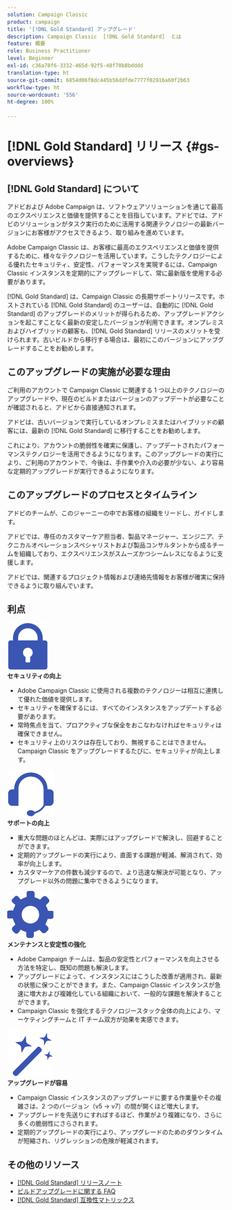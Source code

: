 ```yaml
---
solution: Campaign Classic
product: campaign
title: '[!DNL Gold Standard] アップグレード'
description: Campaign Classic  [!DNL Gold Standard]  とは
feature: 概要
role: Business Practitioner
level: Beginner
exl-id: c36a78f6-3332-465d-92f5-48f70b8bdddd
translation-type: ht
source-git-commit: 6854d06f8dc445b56ddfde7777f02916a60f2b63
workflow-type: ht
source-wordcount: '556'
ht-degree: 100%

---
```


# [!DNL Gold Standard] リリース {#gs-overviews}

## [!DNL Gold Standard] について

アドビおよび Adobe Campaign は、ソフトウェアソリューションを通じて最高のエクスペリエンスと価値を提供することを目指しています。アドビでは、アドビのソリューションがタスク実行のために活用する関連テクノロジーの最新バージョンにお客様がアクセスできるよう、取り組みを進めています。

Adobe Campaign Classic は、お客様に最高のエクスペリエンスと価値を提供するために、様々なテクノロジーを活用しています。こうしたテクノロジーによる優れたセキュリティ、安定性、パフォーマンスを実現するには、Campaign Classic インスタンスを定期的にアップグレードして、常に最新版を使用する必要があります。

[!DNL Gold Standard] は、Campaign Classic の長期サポートリリースです。ホストされている [!DNL Gold Standard] のユーザーは、自動的に [!DNL Gold Standard] のアップグレードのメリットが得られるため、アップグレードアクションを起こすことなく最新の安定したバージョンが利用できます。オンプレミスおよびハイブリッドの顧客も、[!DNL Gold Standard] リリースのメリットを受けられます。古いビルドから移行する場合は、最初にこのバージョンにアップグレードすることをお勧めします。

## このアップグレードの実施が必要な理由

ご利用のアカウントで Campaign Classic に関連する 1 つ以上のテクノロジーのアップグレードや、現在のビルドまたはバージョンのアップデートが必要なことが確認されると、アドビから直接通知されます。

アドビは、古いバージョンで実行しているオンプレミスまたはハイブリッドの顧客には、最新の [!DNL Gold Standard] に移行することをお勧めします。

これにより、アカウントの脆弱性を確実に保護し、アップデートされたパフォーマンステクノロジーを活用できるようになります。このアップグレードの実行により、ご利用のアカウントで、今後は、手作業や介入の必要が少ない、より容易な定期的アップグレードが実行できるようになります。

## このアップグレードのプロセスとタイムライン

アドビのチームが、このジャーニーの中でお客様の組織をリードし、ガイドします。

アドビでは、専任のカスタマーケア担当者、製品マネージャー、エンジニア、テクニカルオペレーションスペシャリストおよび製品コンサルタントから成るチームを組織しており、エクスペリエンスがスムーズかつシームレスになるように支援します。

アドビでは、関連するプロジェクト情報および連絡先情報をお客様が確実に保持できるように取り組んでいます。

## 利点

<tr>
  <td>
      <img alt="セキュリティ" src="assets/do-not-localize/security.png"/>
    <div>
    <strong>セキュリティの向上</strong>
    </div>
    <ul>
    <li>Adobe Campaign Classic に使用される複数のテクノロジーは相互に連携して優れた価値を提供します。</li>
    <li>セキュリティを確保するには、すべてのインスタンスをアップデートする必要があります。</li>
    <li>常時焦点を当て、プロアクティブな保全をおこなわなければセキュリティは確保できません。</li>
    <li>セキュリティ上のリスクは存在しており、無視することはできません。Campaign Classic をアップグレードするたびに、セキュリティが向上します。</li>
    </ul>
  </td>

<td>
      <img alt="サポート" src="assets/do-not-localize/support.png" />
    <div>
    <strong>サポートの向上</strong>
    </div>
    <ul>
    <li>重大な問題のほとんどは、実際にはアップグレードで解決し、回避することができます。</li>
    <li>定期的アップグレードの実行により、直面する課題が軽減、解消されて、効率が向上します。</li>
    <li>カスタマーケアの件数も減少するので、より迅速な解決が可能となり、アップグレード以外の問題に集中できるようになります。</li>
    </ul>
  </td>
</tr>

<tr>
  <td>
      <img alt="メンテナンス" src="assets/do-not-localize/maintenance.png"/>
    <div>
    <strong>メンテナンスと安定性の強化</strong>
    </div>
    <ul>
    <li>Adobe Campaign チームは、製品の安定性とパフォーマンスを向上させる方法を特定し、既知の問題も解決します。</li>
    <li>アップグレードによって、インスタンスにはこうした改善が適用され、最新の状態に保つことができます。また、Campaign Classic インスタンスが急速に増大および複雑化している組織において、一般的な課題を解決することができます。</li>
    <li>Campaign Classic を強化するテクノロジースタック全体の向上により、マーケティングチームと IT チーム双方が効果を実感できます。</li>
    </ul>
  </td>

<td>
      <img alt="ビルドのアップグレード" src="assets/do-not-localize/upgrades.png" />
    <div>
    <strong>アップグレードが容易</strong>
    </a>
    </div>
    <ul>
    <li>Campaign Classic インスタンスのアップグレードに要する作業量やその複雑さは、2 つのバージョン（v5 -&gt; v7）の間が開くほど増大します。</li>
    <li>アップグレードを先送りにすればするほど、作業がより複雑になり、さらに多くの脆弱性にさらされます。</li>
    <li>定期的アップグレードの実行により、アップグレードのためのダウンタイムが短縮され、リグレッションの危険が軽減されます。</li>
    </ul>
  </td>
</tr>
</table>

## その他のリソース

* [[!DNL Gold Standard] リリースノート](gold-standard.md)
* [ビルドアップグレードに関する FAQ](../../platform/using/faq-build-upgrade.md)
* [[!DNL Gold Standard] 互換性マトリックス](compatibility-matrix-gs.md)
